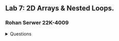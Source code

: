 ## Lab 7: 2D Arrays & Nested Loops.
### Rohan Serwer 22K-4009
<details>
  <summary>Questions</summary>
  1. Take Two numbers from user and divide both numbers but do not use the division operator.
2. Given an array of integers of size N and an integer “d”, the task is to rotate the array elements to the
left by d positions. Note: Solve the question without declaring another array. (The input array itself
must be modified).
Input: {1, 2, 3, 4, 5, 6, 7}, d = 2
Output: {3, 4, 5, 6, 7, 1, 2}
3. Take a number from user and count the sum of their digits.
Input: 206
Output: 8
Input: 4569
Output: 24
4. Take a 2D array(Matrix) as input from user and check that array is symmetric or not. If array is
symmetric then print “Array is Symmetric” with array if not, then print “array is not symmetric” with
given array.
Note: A symmetric matrix is a matrix that is equal to its transpose. Where elements in first row are
equal to elements in first column and so on.
Formal Definition: Aij = Aji.

5. Print the following pattern on C console using functions and loops:
Note: Perform the above task using loops and functions

5. Take an array with N elements as input, and then output the frequency of each element present in the
array. Example:
Input: {2, 4, 2, 3, 5, 5, 4, 4}
Output:
Frequency of 2 = 2
Frequency of 4 = 3
Frequency of 3 = 1
Frequency of 5 = 2
6. Take 2 2x2 matrices as input in a 2D array. Then, multiply the 2 matrices and print the final output
matrix. Use the following image as a guide:

7. Take an array with N elements as input, and sort the array into ascending order and then print the
sorted version.
Input: {6, 3, 2, 7, 1, 5}
Output: {1, 2, 3, 5, 6, 7}
8. Junaid wants to keep track of all mobile phone bills in his X company branches. Let Y be the number
of company mobile phones in each branch. Create a 2D array for bill amount, where keep track of
branch ID in row subscript, mobile phone IDs in column subscript. Ask users to enter a bill for all mobile
phones in all branches. Your program should print the following:
- Total bill for all branches
- Total bill for each branch
- Branch ID where maximum bill arrived
- Branch and Mobile Phone IDs where bill is highest of all mobile phones.

10. Given an unsorted array A of size N that contains only non-negative integers, find a continuous sub-
array which adds to a given number S. In case of multiple subarrays, return the subarray which comes

first on moving from left to right.
Input:
Enter Number S = 12
Array: {1, 2, 3, 7, 5}
Output:
The Elements from Index 1 to 3 when summed results in the output of 12.
11. You are given an n x n integer matrix grid. Generate a matrix “maxLocal” of size (n - 2) x (n - 2) such
that: maxLocal[i][j] is equal to the largest value of the 3 x 3 matrix in grid centered around row i + 1
and column j + 1.
In other words, we want to find the largest value in every contiguous 3x3 matrix in the grid.
Return the generated matrix.
</details>
